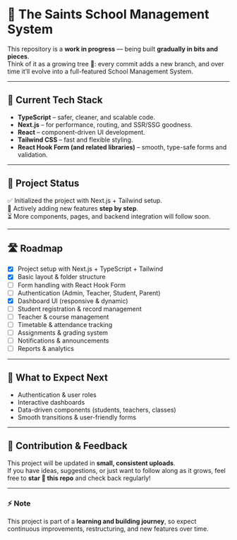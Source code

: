 # 🚀 The Saints School Management System  

This repository is a **work in progress** — being built **gradually in bits and pieces**.  
Think of it as a growing tree 🌱: every commit adds a new branch, and over time it’ll evolve into a full-featured School Management System.  

---

## 🔨 Current Tech Stack  
- **TypeScript** – safer, cleaner, and scalable code.  
- **Next.js** – for performance, routing, and SSR/SSG goodness.  
- **React** – component-driven UI development.  
- **Tailwind CSS** – fast and flexible styling.  
- **React Hook Form (and related libraries)** – smooth, type-safe forms and validation.  

---

## 📌 Project Status  
✅ Initialized the project with Next.js + Tailwind setup.  
🔄 Actively adding new features **step by step**.  
⏳ More components, pages, and backend integration will follow soon.  

---

## 🛣️ Roadmap  

- [x] Project setup with Next.js + TypeScript + Tailwind  
- [x] Basic layout & folder structure  
- [ ] Form handling with React Hook Form  
- [ ] Authentication (Admin, Teacher, Student, Parent)  
- [x] Dashboard UI (responsive & dynamic)  
- [ ] Student registration & record management  
- [ ] Teacher & course management  
- [ ] Timetable & attendance tracking  
- [ ] Assignments & grading system  
- [ ] Notifications & announcements  
- [ ] Reports & analytics  

---

## 👀 What to Expect Next  
- Authentication & user roles  
- Interactive dashboards  
- Data-driven components (students, teachers, classes)  
- Smooth transitions & user-friendly forms  

---

## 🤝 Contribution & Feedback  
This project will be updated in **small, consistent uploads**.  
If you have ideas, suggestions, or just want to follow along as it grows, feel free to **star 🌟 this repo** and check back regularly!  

---

### ⚡ Note  
This project is part of a **learning and building journey**, so expect continuous improvements, restructuring, and new features over time.  
